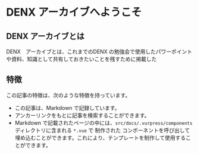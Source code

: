 # DENX アーカイブへようこそ

## DENX アーカイブとは

DENX　アーカイブとは、これまでのDENX の勉強会で使用したパワーポイントや資料、知識として共有しておきたいことを残すために掲載した

## 特徴

この記事の特徴は、次のような特徴を持っています。

- この記事は、Markdown で記録しています。
- アンカーリンクをもとに記事を検索することができます。
- Markdown で記載されたページの中には、`src/docs/.vurpress/components` ディレクトリに含まれる `*.vue` で
制作された コンポーネントを呼び出して埋め込むことができます。これにより、テンプレートを制作して使用することができます。


